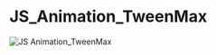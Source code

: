 # JS_Animation_TweenMax
![JS Animation_TweenMax](https://user-images.githubusercontent.com/74706560/165811901-1a89bdee-7e1a-471b-8d6b-72640c460e8d.JPG)
